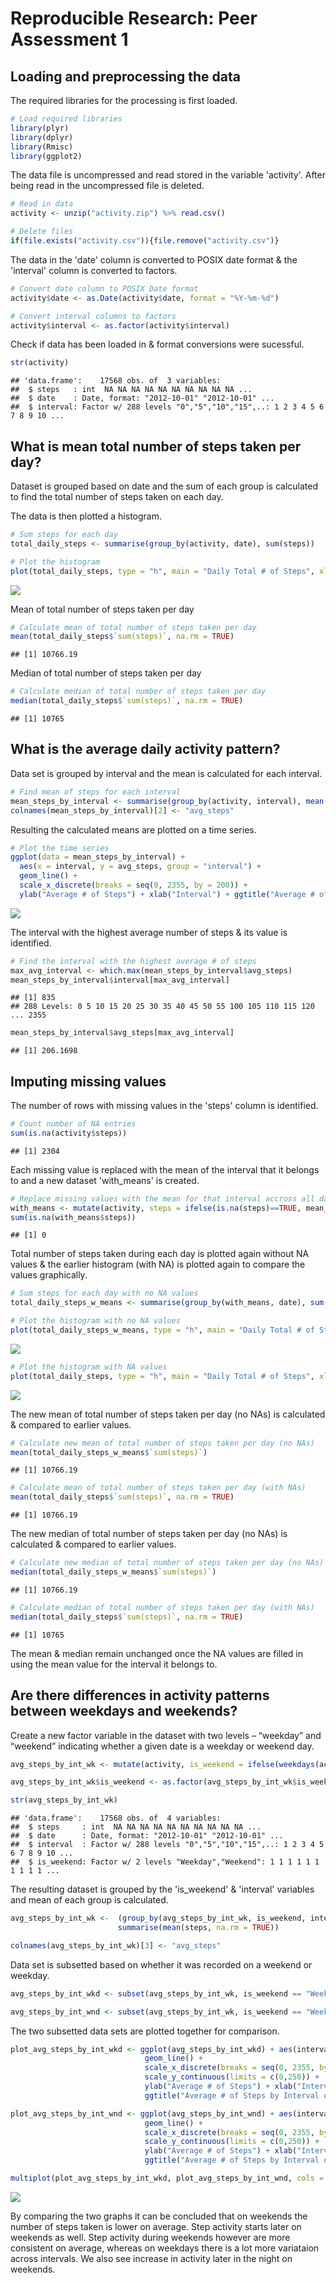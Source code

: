# Reproducible Research: Peer Assessment 1


## Loading and preprocessing the data

The required libraries for the processing is first loaded.


```r
# Load required libraries
library(plyr)
library(dplyr)
library(Rmisc)
library(ggplot2)
```

The data file is uncompressed and read stored in the variable 'activity'.
After being read in the uncompressed file is deleted.


```r
# Read in data
activity <- unzip("activity.zip") %>% read.csv()

# Delete files
if(file.exists("activity.csv")){file.remove("activity.csv")}
```

The data in the 'date' column is converted to POSIX date format & the 'interval' column is converted to factors.


```r
# Convert date column to POSIX Date format
activity$date <- as.Date(activity$date, format = "%Y-%m-%d")

# Convert interval columns to factors
activity$interval <- as.factor(activity$interval)
```

Check if data has been loaded in & format conversions were sucessful.


```r
str(activity)
```

```
## 'data.frame':	17568 obs. of  3 variables:
##  $ steps   : int  NA NA NA NA NA NA NA NA NA NA ...
##  $ date    : Date, format: "2012-10-01" "2012-10-01" ...
##  $ interval: Factor w/ 288 levels "0","5","10","15",..: 1 2 3 4 5 6 7 8 9 10 ...
```

## What is mean total number of steps taken per day?

Dataset is grouped based on date and the sum of each group is calculated to find the total number of steps taken on each day.

The data is then plotted a histogram.


```r
# Sum steps for each day
total_daily_steps <- summarise(group_by(activity, date), sum(steps))

# Plot the histogram
plot(total_daily_steps, type = "h", main = "Daily Total # of Steps", xlab = "Date", ylab = "# of Steps")
```

![](PA1_template_files/figure-html/unnamed-chunk-5-1.png)<!-- -->

Mean of total number of steps taken per day


```r
# Calculate mean of total number of steps taken per day
mean(total_daily_steps$`sum(steps)`, na.rm = TRUE)
```

```
## [1] 10766.19
```

Median of total number of steps taken per day


```r
# Calculate median of total number of steps taken per day
median(total_daily_steps$`sum(steps)`, na.rm = TRUE)
```

```
## [1] 10765
```

## What is the average daily activity pattern?

Data set is grouped by interval and the mean is calculated for each interval.


```r
# Find mean of steps for each interval
mean_steps_by_interval <- summarise(group_by(activity, interval), mean(steps, na.rm = TRUE))
colnames(mean_steps_by_interval)[2] <- "avg_steps"
```

Resulting the calculated means are plotted on a time series.


```r
# Plot the time series
ggplot(data = mean_steps_by_interval) +
  aes(x = interval, y = avg_steps, group = "interval") +
  geom_line() +
  scale_x_discrete(breaks = seq(0, 2355, by = 200)) +
  ylab("Average # of Steps") + xlab("Interval") + ggtitle("Average # of Steps by Interval")
```

![](PA1_template_files/figure-html/unnamed-chunk-9-1.png)<!-- -->

The interval with the highest average number of steps & its value is identified.


```r
# Find the interval with the highest average # of steps
max_avg_interval <- which.max(mean_steps_by_interval$avg_steps)
mean_steps_by_interval$interval[max_avg_interval]
```

```
## [1] 835
## 288 Levels: 0 5 10 15 20 25 30 35 40 45 50 55 100 105 110 115 120 ... 2355
```

```r
mean_steps_by_interval$avg_steps[max_avg_interval]
```

```
## [1] 206.1698
```

## Imputing missing values

The number of rows with missing values in the 'steps' column is identified.


```r
# Count number of NA entries
sum(is.na(activity$steps))
```

```
## [1] 2304
```

Each missing value is replaced with the mean of the interval that it belongs to and a new dataset 'with_means' is created.


```r
# Replace missing values with the mean for that interval accross all days.
with_means <- mutate(activity, steps = ifelse(is.na(steps)==TRUE, mean_steps_by_interval$avg_steps, steps))
sum(is.na(with_means$steps))
```

```
## [1] 0
```

Total number of steps taken during each day is plotted again without NA values & the earlier histogram (with NA) is plotted again to compare the values graphically.


```r
# Sum steps for each day with no NA values
total_daily_steps_w_means <- summarise(group_by(with_means, date), sum(steps))

# Plot the histogram with no NA values
plot(total_daily_steps_w_means, type = "h", main = "Daily Total # of Steps (NA Removed)", xlab = "Date", ylab = "# of Steps")
```

![](PA1_template_files/figure-html/unnamed-chunk-13-1.png)<!-- -->

```r
# Plot the histogram with NA values
plot(total_daily_steps, type = "h", main = "Daily Total # of Steps", xlab = "Date", ylab = "# of Steps")
```

![](PA1_template_files/figure-html/unnamed-chunk-13-2.png)<!-- -->

The new mean of total number of steps taken per day (no NAs) is calculated & compared to earlier values.


```r
# Calculate new mean of total number of steps taken per day (no NAs)
mean(total_daily_steps_w_means$`sum(steps)`)
```

```
## [1] 10766.19
```

```r
# Calculate mean of total number of steps taken per day (with NAs)
mean(total_daily_steps$`sum(steps)`, na.rm = TRUE)
```

```
## [1] 10766.19
```

The new median of total number of steps taken per day (no NAs) is calculated & compared to earlier values.


```r
# Calculate new median of total number of steps taken per day (no NAs)
median(total_daily_steps_w_means$`sum(steps)`)
```

```
## [1] 10766.19
```

```r
# Calculate median of total number of steps taken per day (with NAs)
median(total_daily_steps$`sum(steps)`, na.rm = TRUE)
```

```
## [1] 10765
```

The mean & median remain unchanged once the NA values are filled in using the mean value for the interval it belongs to.



## Are there differences in activity patterns between weekdays and weekends?

Create a new factor variable in the dataset with two levels – “weekday” and “weekend” indicating whether a given date is a weekday or weekend day.


```r
avg_steps_by_int_wk <- mutate(activity, is_weekend = ifelse(weekdays(activity$date) == "Saturday" | weekdays(activity$date) == "Sunday", "Weekend", "Weekday"))

avg_steps_by_int_wk$is_weekend <- as.factor(avg_steps_by_int_wk$is_weekend)

str(avg_steps_by_int_wk)
```

```
## 'data.frame':	17568 obs. of  4 variables:
##  $ steps     : int  NA NA NA NA NA NA NA NA NA NA ...
##  $ date      : Date, format: "2012-10-01" "2012-10-01" ...
##  $ interval  : Factor w/ 288 levels "0","5","10","15",..: 1 2 3 4 5 6 7 8 9 10 ...
##  $ is_weekend: Factor w/ 2 levels "Weekday","Weekend": 1 1 1 1 1 1 1 1 1 1 ...
```

The resulting dataset is grouped by the 'is_weekend' & 'interval' variables and mean of each group is calculated.


```r
avg_steps_by_int_wk <-  (group_by(avg_steps_by_int_wk, is_weekend, interval)) %>%
                        summarise(mean(steps, na.rm = TRUE))

colnames(avg_steps_by_int_wk)[3] <- "avg_steps"
```

Data set is subsetted based on whether it was recorded on a weekend or weekday.


```r
avg_steps_by_int_wkd <- subset(avg_steps_by_int_wk, is_weekend == "Weekday")

avg_steps_by_int_wnd <- subset(avg_steps_by_int_wk, is_weekend == "Weekend")
```

The two subsetted data sets are plotted together for comparison.


```r
plot_avg_steps_by_int_wkd <- ggplot(avg_steps_by_int_wkd) + aes(interval, avg_steps, group = "interval") +
                              geom_line() +
                              scale_x_discrete(breaks = seq(0, 2355, by = 200)) +
                              scale_y_continuous(limits = c(0,250)) +
                              ylab("Average # of Steps") + xlab("Interval") +
                              ggtitle("Average # of Steps by Interval on Weekdays")

plot_avg_steps_by_int_wnd <- ggplot(avg_steps_by_int_wnd) + aes(interval, avg_steps, group = "interval") +
                              geom_line() +
                              scale_x_discrete(breaks = seq(0, 2355, by = 200)) +
                              scale_y_continuous(limits = c(0,250)) +
                              ylab("Average # of Steps") + xlab("Interval") +
                              ggtitle("Average # of Steps by Interval on Weekends")

multiplot(plot_avg_steps_by_int_wkd, plot_avg_steps_by_int_wnd, cols = 1)
```

![](PA1_template_files/figure-html/unnamed-chunk-19-1.png)<!-- -->

By comparing the two graphs it can be concluded that on weekends the number of steps taken is lower on average. Step activity starts later on weekends as well. Step activity during weekends however are more consistent on average, whereas on weekdays there is a lot more variataion across intervals. We also see increase in activity later in the night on weekends.

